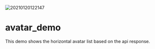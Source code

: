 ![20210120122147](https://user-images.githubusercontent.com/934966/105114446-06b98c00-5b1b-11eb-98a4-abbb82ea7451.png)

# avatar_demo

This demo shows the horizontal avatar list based on the api response.

